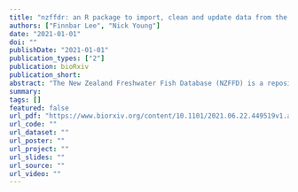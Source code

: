 ```yaml
---
title: "nzffdr: an R package to import, clean and update data from the New Zealand Freshwater Fish Database"
authors: ["Finnbar Lee", "Nick Young"]
date: "2021-01-01"
doi: ""
publishDate: "2021-01-01"
publication_types: ["2"]
publication: bioRxiv
publication_short:
abstract: "The New Zealand Freshwater Fish Database (NZFFD) is a repository of more than 155,000 records of freshwater fish observations from around New Zealand, maintained by the National Institute of Water and Atmospheric Research (NIWA). Records from the NZFFD can be downloaded using a web interface. The statistical computing language R is now widely used for data wrangling, analysis, and visualisation. Here, we present nzffdr, an open-source R software package that: i) allows users to query and download data from the New Zealand Freshwater Fish Database directly in R, ii) provides functions to clean imported data, iii) facilitates the addition of information such as species names and Department of Conservation threat classification status, and iv) a workflow for visualising information from the NZFFD. The nzffdr package aims to standardise, simplify, and speed up a workflow likely already used in an ad hoc manner by scientists across New Zealand and abroad."
summary:
tags: []
featured: false
url_pdf: "https://www.biorxiv.org/content/10.1101/2021.06.22.449519v1.abstract"
url_code: ""
url_dataset: ""
url_poster: ""
url_project: ""
url_slides: ""
url_source: ""
url_video: ""
---
```

